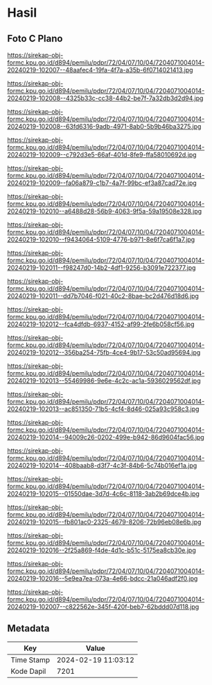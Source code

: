 # Hasil

## Foto C Plano

https://sirekap-obj-formc.kpu.go.id/d894/pemilu/pdpr/72/04/07/10/04/7204071004014-20240219-102007--48aafec4-19fa-4f7a-a35b-6f0714021413.jpg

https://sirekap-obj-formc.kpu.go.id/d894/pemilu/pdpr/72/04/07/10/04/7204071004014-20240219-102008--4325b33c-cc38-44b2-be7f-7a32db3d2d94.jpg

https://sirekap-obj-formc.kpu.go.id/d894/pemilu/pdpr/72/04/07/10/04/7204071004014-20240219-102008--63fd6316-9adb-4971-8ab0-5b9b46ba3275.jpg

https://sirekap-obj-formc.kpu.go.id/d894/pemilu/pdpr/72/04/07/10/04/7204071004014-20240219-102009--c792d3e5-66af-401d-8fe9-ffa58010692d.jpg

https://sirekap-obj-formc.kpu.go.id/d894/pemilu/pdpr/72/04/07/10/04/7204071004014-20240219-102009--fa06a879-c1b7-4a7f-99bc-ef3a87cad72e.jpg

https://sirekap-obj-formc.kpu.go.id/d894/pemilu/pdpr/72/04/07/10/04/7204071004014-20240219-102010--a6488d28-56b9-4063-9f5a-59a19508e328.jpg

https://sirekap-obj-formc.kpu.go.id/d894/pemilu/pdpr/72/04/07/10/04/7204071004014-20240219-102010--f9434064-5109-4776-b971-8e6f7ca6f1a7.jpg

https://sirekap-obj-formc.kpu.go.id/d894/pemilu/pdpr/72/04/07/10/04/7204071004014-20240219-102011--f98247d0-14b2-4df1-9256-b3091e722377.jpg

https://sirekap-obj-formc.kpu.go.id/d894/pemilu/pdpr/72/04/07/10/04/7204071004014-20240219-102011--dd7b7046-f021-40c2-8bae-bc2d476d18d6.jpg

https://sirekap-obj-formc.kpu.go.id/d894/pemilu/pdpr/72/04/07/10/04/7204071004014-20240219-102012--fca4dfdb-6937-4152-af99-2fe6b058cf56.jpg

https://sirekap-obj-formc.kpu.go.id/d894/pemilu/pdpr/72/04/07/10/04/7204071004014-20240219-102012--356ba254-75fb-4ce4-9b17-53c50ad95694.jpg

https://sirekap-obj-formc.kpu.go.id/d894/pemilu/pdpr/72/04/07/10/04/7204071004014-20240219-102013--55469986-9e6e-4c2c-ac1a-5936029562df.jpg

https://sirekap-obj-formc.kpu.go.id/d894/pemilu/pdpr/72/04/07/10/04/7204071004014-20240219-102013--ac851350-71b5-4cf4-8d46-025a93c958c3.jpg

https://sirekap-obj-formc.kpu.go.id/d894/pemilu/pdpr/72/04/07/10/04/7204071004014-20240219-102014--94009c26-0202-499e-b942-86d9604fac56.jpg

https://sirekap-obj-formc.kpu.go.id/d894/pemilu/pdpr/72/04/07/10/04/7204071004014-20240219-102014--408baab8-d3f7-4c3f-84b6-5c74b016ef1a.jpg

https://sirekap-obj-formc.kpu.go.id/d894/pemilu/pdpr/72/04/07/10/04/7204071004014-20240219-102015--01550dae-3d7d-4c6c-8118-3ab2b69dce4b.jpg

https://sirekap-obj-formc.kpu.go.id/d894/pemilu/pdpr/72/04/07/10/04/7204071004014-20240219-102015--fb801ac0-2325-4679-8206-72b96eb08e6b.jpg

https://sirekap-obj-formc.kpu.go.id/d894/pemilu/pdpr/72/04/07/10/04/7204071004014-20240219-102016--2f25a869-f4de-4d1c-b51c-5175ea8cb30e.jpg

https://sirekap-obj-formc.kpu.go.id/d894/pemilu/pdpr/72/04/07/10/04/7204071004014-20240219-102016--5e9ea7ea-073a-4e66-bdcc-21a046adf2f0.jpg

https://sirekap-obj-formc.kpu.go.id/d894/pemilu/pdpr/72/04/07/10/04/7204071004014-20240219-102007--c822562e-345f-420f-beb7-62bddd07d118.jpg


## Metadata

| Key        | Value               |
| ---------- | ------------------- |
| Time Stamp | 2024-02-19 11:03:12 |
| Kode Dapil | 7201                |



